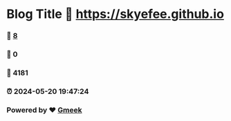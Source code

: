 # Blog Title :link: https://skyefee.github.io 
### :page_facing_up: [8](https://skyefee.github.io/tag.html) 
### :speech_balloon: 0 
### :hibiscus: 4181 
### :alarm_clock: 2024-05-20 19:47:24 
### Powered by :heart: [Gmeek](https://github.com/Meekdai/Gmeek)
